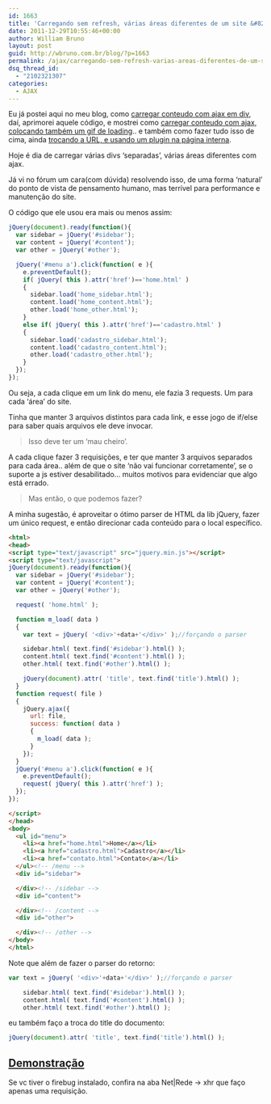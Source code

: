 ```yaml
---
id: 1663
title: 'Carregando sem refresh, várias áreas diferentes de um site &#8211; jQuery.ajax'
date: 2011-12-29T10:55:46+00:00
author: William Bruno
layout: post
guid: http://wbruno.com.br/blog/?p=1663
permalink: /ajax/carregando-sem-refresh-varias-areas-diferentes-de-um-site-jquery-ajax/
dsq_thread_id:
  - "2102321307"
categories:
  - AJAX
---
```

Eu já postei aqui no meu blog, como <a href="http://wbruno.com.br/2011/03/30/navegacao-sem-refresh-carregando-conteudo-ajax-em-div/" target="_blank">carregar conteudo com ajax em div</a>, daí, aprimorei aquele código, e mostrei como <a href="http://wbruno.com.br/2011/05/27/navegacao-sem-refresh-%E2%80%93-carregando-conteudo-ajax-em-div-2/" target="_blank">carregar conteudo com ajax, colocando também um gif de loading</a>.. e também como fazer tudo isso de cima, ainda <a href="http://wbruno.com.br/2011/11/25/carregando-conteudo-ajax-trocando-url-jquery/" target="_blank">trocando a URL, e usando um plugin na página interna</a>.

Hoje é dia de carregar várias divs &#8216;separadas&#8217;, várias áreas diferentes com ajax.

<!--more-->



Já vi no fórum um cara(com dúvida) resolvendo isso, de uma forma &#8216;natural&#8217; do ponto de vista de pensamento humano, mas terrível para performance e manutenção do site.

O código que ele usou era mais ou menos assim:

``` js
jQuery(document).ready(function(){
  var sidebar = jQuery('#sidebar');
  var content = jQuery('#content');
  var other = jQuery('#other');

  jQuery('#menu a').click(function( e ){
    e.preventDefault();
    if( jQuery( this ).attr('href')=='home.html' )
    {
      sidebar.load('home_sidebar.html');
      content.load('home_content.html');
      other.load('home_other.html');
    }
    else if( jQuery( this ).attr('href')=='cadastro.html' )
    {
      sidebar.load('cadastro_sidebar.html');
      content.load('cadastro_content.html');
      other.load('cadastro_other.html');
    }
  });
});
```

Ou seja, a cada clique em um link do menu, ele fazia 3 requests. Um para cada &#8216;área&#8217; do site.

Tinha que manter 3 arquivos distintos para cada link, e esse jogo de if/else para saber quais arquivos ele deve invocar.

> Isso deve ter um &#8216;mau cheiro&#8217;.

A cada clique fazer 3 requisições, e ter que manter 3 arquivos separados para cada área.. além de que o site &#8216;não vai funcionar corretamente&#8217;, se o suporte a js estiver desabilitado&#8230; muitos motivos para evidenciar que algo está errado.

> Mas então, o que podemos fazer?

A minha sugestão, é aproveitar o ótimo parser de HTML da lib jQuery, fazer um único request, e então direcionar cada conteúdo para o local específico.

``` html
<html>
<head>
<script type="text/javascript" src="jquery.min.js"></script>
<script type="text/javascript">
jQuery(document).ready(function(){
  var sidebar = jQuery('#sidebar');
  var content = jQuery('#content');
  var other = jQuery('#other');

  request( 'home.html' );

  function m_load( data )
  {
    var text = jQuery( '<div>'+data+'</div>' );//forçando o parser

    sidebar.html( text.find('#sidebar').html() );
    content.html( text.find('#content').html() );
    other.html( text.find('#other').html() );

    jQuery(document).attr( 'title', text.find('title').html() );
  }
  function request( file )
  {
    jQuery.ajax({
      url: file,
      success: function( data )
      {
        m_load( data );
      }
    });
  }
  jQuery('#menu a').click(function( e ){
    e.preventDefault();
    request( jQuery( this ).attr('href') );
  });
});

</script>
</head>
<body>
  <ul id="menu">
    <li><a href="home.html">Home</a></li>
    <li><a href="cadastro.html">Cadastro</a></li>
    <li><a href="contato.html">Contato</a></li>
  </ul><!-- /menu -->
  <div id="sidebar">

  </div><!-- /sidebar -->
  <div id="content">

  </div><!-- /content -->
  <div id="other">

  </div><!-- /other -->
</body>
</html>
```

Note que além de fazer o parser do retorno:

``` js
var text = jQuery( '<div>'+data+'</div>' );//forçando o parser

    sidebar.html( text.find('#sidebar').html() );
    content.html( text.find('#content').html() );
    other.html( text.find('#other').html() );
```

eu também faço a troca do title do documento:

``` js
jQuery(document).attr( 'title', text.find('title').html() );
```

## [Demonstração](http://wbruno.com.br/scripts/index_3areas.html)

Se vc tiver o firebug instalado, confira na aba Net|Rede -> xhr que faço apenas uma requisição.
